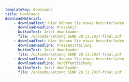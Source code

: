 ```yaml
---
templateKey: downloads
title: Downloads
downloadMaterial:
    - downloadText: Hier können Sie etwas herunterladen
      downloadHeadline: PresseKit
      buttonText: Jetzt downloaden
      file: /uploads/Satzung SEND 29.11.2017-final.pdf
    - downloadText: Hier können Sie etwas herunterladen
      downloadHeadline: Pressemitteilung
      buttonText: Jetzt downloaden
      file: /uploads/Satzung SEND 29.11.2017-final.pdf
    - downloadText: Hier können Sie etwas herunterladen
      downloadHeadline: Veröffentlichung
      buttonText: Jetzt downloaden
      file: /uploads/Satzung SEND 29.11.2017-final.pdf
---
```

